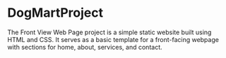 # DogMartProject
The Front View Web Page project is a simple static website built using HTML and CSS. It serves as a basic template for a front-facing webpage with sections for home, about, services, and contact.
